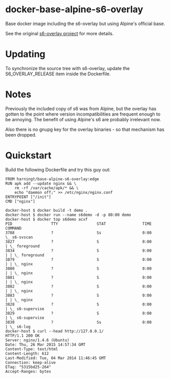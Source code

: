 # docker-base-alpine-s6-overlay
Base docker image including the s6-overlay but using Alpine's official base.

See the original [s6-overlay project](https://github.com/just-containers/s6-overlay)
for more details.

# Updating

To synchronize the source tree with s6-overlay, update the S6\_OVERLAY\_RELEASE item
inside the Dockerfile.

# Notes

Previously the included copy of s6 was from Alpine, but the overlay
has gotten to the point where version incompatibilities are frequent enough
to be annoying. The benefit of using Alpine's s6 are probably irrelevant now.

Also there is no gnupg key for the overlay binaries - so that mechanism has been dropped.

# Quickstart

Build the following Dockerfile and try this guy out:

```
FROM harningt/base-alpine-s6-overlay:edge
RUN apk add --update nginx && \
    rm -rf /var/cache/apk/* && \
    echo "daemon off;" >> /etc/nginx/nginx.conf
ENTRYPOINT ["/init"]
CMD ["nginx"]
```

```
docker-host $ docker build -t demo .
docker-host $ docker run --name s6demo -d -p 80:80 demo
docker-host $ docker top s6demo acxf
PID                 TTY                 STAT                TIME                COMMAND
3788                ?                   Ss                  0:00                \_ s6-svscan
3827                ?                   S                   0:00                | \_ foreground
3834                ?                   S                   0:00                | | \_ foreground
3879                ?                   S                   0:00                | | \_ nginx
3880                ?                   S                   0:00                | | \_ nginx
3881                ?                   S                   0:00                | | \_ nginx
3882                ?                   S                   0:00                | | \_ nginx
3883                ?                   S                   0:00                | | \_ nginx
3828                ?                   S                   0:00                | \_ s6-supervise
3829                ?                   S                   0:00                | \_ s6-supervise
3830                ?                   Ss                  0:00                | \_ s6-log
docker-host $ curl --head http://127.0.0.1/
HTTP/1.1 200 OK
Server: nginx/1.4.6 (Ubuntu)
Date: Thu, 26 Mar 2015 14:57:34 GMT
Content-Type: text/html
Content-Length: 612
Last-Modified: Tue, 04 Mar 2014 11:46:45 GMT
Connection: keep-alive
ETag: "5315bd25-264"
Accept-Ranges: bytes
```

